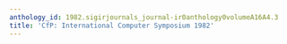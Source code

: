 ```yaml
---
anthology_id: 1982.sigirjournals_journal-ir0anthology0volumeA16A4.3
title: 'CfP: International Computer Symposium 1982'
---
```

